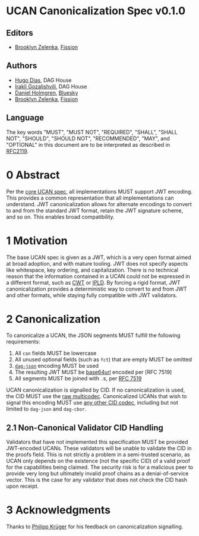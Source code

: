 # UCAN Canonicalization Spec v0.1.0

## Editors

* [Brooklyn Zelenka](https://github.com/expede), [Fission](https://fission.codes)

## Authors
    
* [Hugo Dias](https://github.com/hugomrdias), DAG House
* [Irakli Gozalishvili](https://github.com/Gozala), DAG House
* [Daniel Holmgren](https://github.com/dholms), [Bluesky](https://blueskyweb.org/)
* [Brooklyn Zelenka](https://github.com/expede), [Fission](https://fission.codes)

## Language

The key words "MUST", "MUST NOT", "REQUIRED", "SHALL", "SHALL NOT", "SHOULD", "SHOULD NOT", "RECOMMENDED", "MAY", and "OPTIONAL" in this document are to be interpreted as described in [RFC2119](https://datatracker.ietf.org/doc/html/rfc2119).

# 0 Abstract

Per the [core UCAN spec](https://github.com/ucan-wg/spec), all implementations MUST support JWT encoding. This provides a common representation that all implementations can understand. JWT canonicalization allows for alternate encodings to convert to and from the standard JWT format, retain the JWT signature scheme, and so on. This enables broad compatibility.

# 1 Motivation

The base UCAN spec is given as a JWT, which is a very open format aimed at broad adoption, and with mature tooling. JWT does not specify aspects like whitespace, key ordering, and capitalization. There is no technical reason that the information contained in a UCAN could not be expressed in a different format, such as [CWT](https://datatracker.ietf.org/doc/html/rfc8392) or [IPLD](https://ipld.io/). By forcing a rigid format, JWT canonicalization provides a deterministic way to convert to and from JWT and other formats, while staying fully compatible with JWT validators.

# 2 Canonicalization

To canonicalize a UCAN, the JSON segments MUST fulfill the following requirements:

1. All `can` fields MUST be lowercase
2. All unused optional fields (such as `fct`) that are empty MUST be omitted
3. [`dag-json`](https://ipld.io/specs/codecs/dag-json/spec/) encoding MUST be used
4. The resulting JWT MUST be [base64url](https://datatracker.ietf.org/doc/html/rfc4648#section-5) encoded per [RFC 7519]
5. All segments MUST be joined with `.`s, per [RFC 7519](https://www.rfc-editor.org/rfc/rfc7519)

UCAN canonicalization is signalled by CID. If no canonicalization is used, the CID MUST use the [raw multicodec](https://github.com/multiformats/multicodec/blob/master/table.csv#L39). Canonicalized UCANs that wish to signal this encoding MUST use [any other CID codec](https://github.com/multiformats/multicodec/blob/master/table.csv), including but not limited to `dag-json` and `dag-cbor`.

## 2.1 Non-Canonical Validator CID Handling

Validators that have not implemented this specification MUST be provided JWT-encoded UCANs. These validators will be unable to validate the CID in the proofs field. This is not strictly a problem in a semi-trusted scenario, as UCAN only depends on the existence (not the specific CID) of a valid proof for the capabilities being claimed. The security risk is for a malicious peer to provide very long but ultimately invalid proof chains as a denial-of-service vector. This is the case for any validator that does not check the CID hash upon receipt.

# 3 Acknowledgments

Thanks to [Philipp Krüger](https://github.com/matheus23) for his feedback on canonicalization signalling.
